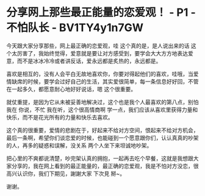 # 分享网上那些最正能量的恋爱观！ - P1 - 不怕队长 - BV1TY4y1n7GW

今天跟大家分享那些，网上最正确的恋爱观，哇 这个真的是，是人说出来的话 这个太厉害了，我始终觉得，爱意就是要让对方感受到，要学会大大方方地表达爱意，而不是冰冰冷冷或者讲反话，爱永远都是炙热的，永远都是。

喜欢是相互的，没有人会平白无故地喜欢你，你要对得起他们的喜欢，哇哦，当爱情缺席的时候，要学会过好自己的生活，其实爱很简单，每一条信息好好回，不管在一起多久，都愿意耐心地好好说话，嗯 这个很重要。

就仗重提，是因为它从未被妥善地解决过，这个也是我个人最喜欢的第八点，别怕 我在 你说，不忙 我在听，这个很高情商啊 学一点，我们应该从喜欢里获得力量和快乐，而不是花光所有的力量和快乐去喜欢。

这个真的很重要，爱情的悲剧在于，好起来不给对方空间，恨起来不给对方机会，最后一条啊，希望你们谈恋爱的时候，也能碰到一个愿意跟你们，认认真真的吵架的人，再多的疑惑和误解，没关系 两个人坐下来坦诚地吵架。

把心里的不爽都说清楚，吵完架认真的拥抱，一起再去吃个早餐，这就是我想跟大家分享的，我在网上看到的最正能量的，最正确的恋爱观，我是不怕对方没恋，很高兴认识你，我们下期见，謝謝大家 下次見 掰~。

谢谢。